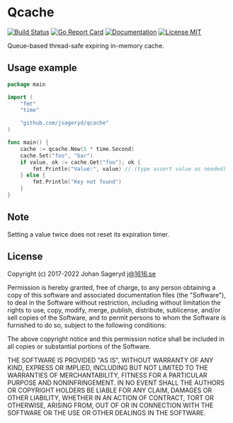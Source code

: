 # Qcache

[![Build Status](https://travis-ci.org/jsageryd/qcache.svg?branch=master)](https://travis-ci.org/jsageryd/qcache)
[![Go Report Card](https://goreportcard.com/badge/github.com/jsageryd/qcache)](https://goreportcard.com/report/github.com/jsageryd/qcache)
[![Documentation](https://img.shields.io/badge/pkg.go.dev-reference-blue.svg?style=flat)](https://pkg.go.dev/github.com/jsageryd/qcache)
[![License MIT](https://img.shields.io/badge/license-MIT-lightgrey.svg?style=flat)](https://github.com/jsageryd/qcache#license)

Queue-based thread-safe expiring in-memory cache.

## Usage example
```go
package main

import (
	"fmt"
	"time"

	"github.com/jsageryd/qcache"
)

func main() {
	cache := qcache.New(5 * time.Second)
	cache.Set("foo", "bar")
	if value, ok := cache.Get("foo"); ok {
		fmt.Println("Value:", value) // (type assert value as needed)
	} else {
		fmt.Println("Key not found")
	}
}
```

## Note
Setting a value twice does not reset its expiration timer.

## License
Copyright (c) 2017-2022 Johan Sageryd <j@1616.se>

Permission is hereby granted, free of charge, to any person obtaining a copy of
this software and associated documentation files (the "Software"), to deal in
the Software without restriction, including without limitation the rights to
use, copy, modify, merge, publish, distribute, sublicense, and/or sell copies of
the Software, and to permit persons to whom the Software is furnished to do so,
subject to the following conditions:

The above copyright notice and this permission notice shall be included in all
copies or substantial portions of the Software.

THE SOFTWARE IS PROVIDED "AS IS", WITHOUT WARRANTY OF ANY KIND, EXPRESS OR
IMPLIED, INCLUDING BUT NOT LIMITED TO THE WARRANTIES OF MERCHANTABILITY, FITNESS
FOR A PARTICULAR PURPOSE AND NONINFRINGEMENT. IN NO EVENT SHALL THE AUTHORS OR
COPYRIGHT HOLDERS BE LIABLE FOR ANY CLAIM, DAMAGES OR OTHER LIABILITY, WHETHER
IN AN ACTION OF CONTRACT, TORT OR OTHERWISE, ARISING FROM, OUT OF OR IN
CONNECTION WITH THE SOFTWARE OR THE USE OR OTHER DEALINGS IN THE SOFTWARE.
